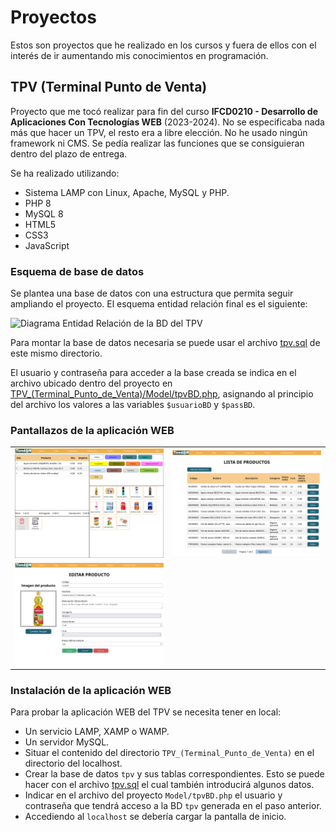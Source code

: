 # Proyectos

Estos son proyectos que he realizado en los cursos y fuera de ellos con el interés de ir aumentando mis conocimientos en programación.

## TPV (Terminal Punto de Venta)

Proyecto que me tocó realizar para fin del curso **IFCD0210 - Desarrollo de Aplicaciones Con Tecnologías WEB** (2023-2024). No se especificaba nada más que hacer un TPV, el resto era a libre elección. No he usado ningún framework ni CMS. Se pedía realizar las funciones que se consiguieran dentro del plazo de entrega.

Se ha realizado utilizando:
- Sistema LAMP con Linux, Apache, MySQL y PHP.
- PHP 8
- MySQL 8
- HTML5
- CSS3
- JavaScript

### Esquema de base de datos

Se plantea una base de datos con una estructura que permita seguir ampliando el proyecto. El esquema entidad relación final es el siguiente:

![Diagrama Entidad Relación de la BD del TPV](./Imagenes/Diagrama_BD_TPV.png)

Para montar la base de datos necesaria se puede usar el archivo [tpv.sql](./tpv.sql) de este mismo directorio.

El usuario y contraseña para acceder a la base creada se indica en el archivo ubicado dentro del proyecto en [TPV_(Terminal_Punto_de_Venta)/Model/tpvBD.php](TPV_(Terminal_Punto_de_Venta)/Model/tpvBD.php), asignando al principio del archivo los valores a las variables `$usuarioBD` y `$passBD`.

### Pantallazos de la aplicación WEB

[comment]:# (Estructura de imágenes hecha con tablas porque en GitHub no respetaba la realizada con código HTML)

|  |  |
| --- | --- |
| ![Pantalla Caja del TPV](./Imagenes/TPV-Muestra_Caja.png) | ![Pantalla Lista de productos del TPV](./Imagenes/TPV-Muestra_Lista_Productos.png) |
| ![Pantalla para editar un producto del TPV](./Imagenes/TPV-Muestra_Editar_Producto.png) |  |

### Instalación de la aplicación WEB

Para probar la aplicación WEB del TPV se necesita tener en local:

- Un servicio LAMP, XAMP o WAMP.
- Un servidor MySQL.
- Situar el contenido del directorio `TPV_(Terminal_Punto_de_Venta)` en el directorio del localhost.
- Crear la base de datos `tpv` y sus tablas correspondientes. Esto se puede hacer con el archivo [tpv.sql](./tpv.sql) el cual también introducirá algunos datos.
- Indicar en el archivo del proyecto `Model/tpvBD.php` el usuario y contraseña que tendrá acceso a la BD `tpv` generada en el paso anterior.
- Accediendo al `localhost` se debería cargar la pantalla de inicio.
